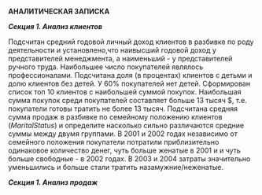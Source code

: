**АНАЛИТИЧЕСКАЯ ЗАПИСКА**

***Секция 1. Анализ клиентов***

Подсчитан средний годовой личный доход клиентов в разбивке по роду деятельности и установлено,что наивысший годовой доход у представителей менеджмента, а наименьший - у представителей ручного труда. Наибольшее число покупателей являлось профессионалами.
Подсчитана доля (в процентах) клиентов с детьми и долю клиентов без детей. У 60% покупателей нет детей.
Сформирован список топ 10 клиентов с наибольшей суммой покупок. Наибольшая сумма покупок среди покупателей составляет больше 13 тысяч $, т.е. покупатели готовы тратить не более 13 тысяч.
Подсчитана средняя сумма продаж в разбивке по семейному положению клиентов (*MaritalStatus*) и определите насколько сильно различаются средние суммы между двумя группами. В 2001 и 2002 годах независимо от семейного положения покупатели потратили приблизительно одинаковое количество денег, чуть больше женатые в 2001 и и чуть больше свободные - в 2002 годах. В 2003 и 2004 затраты значительно уменьшились и больше стали тратить назамужние/неженатые.

***Секция 1. Анализ продаж***

